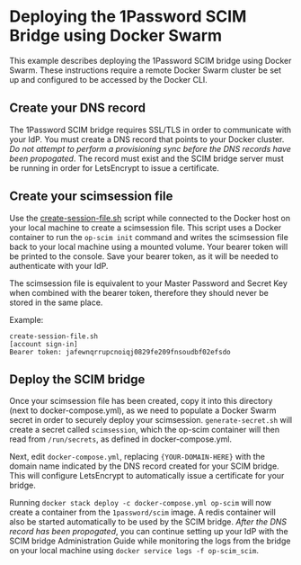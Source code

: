 # Deploying the 1Password SCIM Bridge using Docker Swarm

This example describes deploying the 1Password SCIM bridge using Docker Swarm. These instructions require a remote Docker Swarm cluster be set up and configured to be accessed by the Docker CLI.

## Create your DNS record

The 1Password SCIM bridge requires SSL/TLS in order to communicate with your IdP. You must create a DNS record that points to your Docker cluster. _Do not attempt to perform a provisioning sync before the DNS records have been propogated_. The record must exist and the SCIM bridge server must be running in order for LetsEncrypt to issue a certificate.

## Create your scimsession file

Use the [create-session-file.sh](https://github.com/1Password/scim-examples/tree/master/session) script while connected to the Docker host on your local machine to create a scimsession file. This script uses a Docker container to run the `op-scim init` command and writes the scimsession file back to your local machine using a mounted volume. Your bearer token will be printed to the console. Save your bearer token, as it will be needed to authenticate with your IdP.

The scimsession file is equivalent to your Master Password and Secret Key when combined with the bearer token, therefore they should never be stored in the same place.

Example:
```
create-session-file.sh
[account sign-in]
Bearer token: jafewnqrrupcnoiqj0829fe209fnsoudbf02efsdo
```

## Deploy the SCIM bridge

Once your scimsession file has been created, copy it into this directory (next to docker-compose.yml), as we need to populate a Docker Swarm secret in order to securely deploy your scimsession. `generate-secret.sh` will create a secret called `scimsession`, which the op-scim container will then read from `/run/secrets`, as defined in docker-compose.yml.

Next, edit `docker-compose.yml`, replacing `{YOUR-DOMAIN-HERE}` with the domain name indicated by the DNS record created for your SCIM bridge. This will configure LetsEncrypt to automatically issue a certificate for your bridge.

Running `docker stack deploy -c docker-compose.yml op-scim` will now create a container from the `1password/scim` image. A redis container will also be started automatically to be used by the SCIM bridge. _After the DNS record has been propogated_, you can continue setting up your IdP with the SCIM bridge Administration Guide while monitoring the logs from the bridge on your local machine using `docker service logs -f op-scim_scim`.